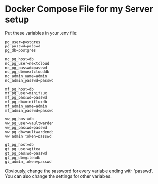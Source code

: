 # Docker Compose File for my Server setup

Put these variables in your .env file:

```plaintext
pg_user=postgres
pg_passwd=passwd
pg_db=postgres

nc_pg_host=db
nc_pg_user=nextcloud
nc_pg_passwd=passwd
nc_pg_db=nextclouddb
nc_admin_name=admin
nc_admin_passwd=passwd

mf_pg_host=db
mf_pg_user=miniflux
mf_pg_passwd=passwd
mf_pg_db=minifluxdb
mf_admin_name=admin
mf_admin_passwd=passwd

vw_pg_host=db
vw_pg_user=vaultwarden
vw_pg_passwd=passwd
vw_pg_db=vaultwardendb
vw_admin_token=passwd

gt_pg_host=db
gt_pg_user=gitea
gt_pg_passwd=passwd
gt_pg_db=giteadb
gt_admin_token=passwd
```

Obviously, change the password for every variable ending with 'passwd'.
You can also change the settings for other variables.
